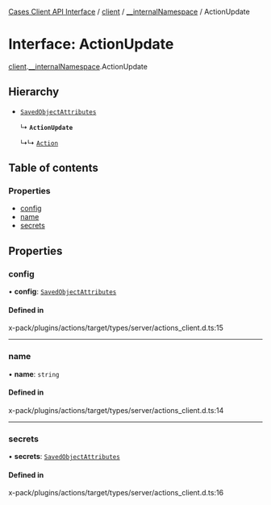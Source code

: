 [Cases Client API Interface](../README.md) / [client](../modules/client.md) / [\_\_internalNamespace](../modules/client.__internalNamespace.md) / ActionUpdate

# Interface: ActionUpdate

[client](../modules/client.md).[__internalNamespace](../modules/client.__internalNamespace.md).ActionUpdate

## Hierarchy

- [`SavedObjectAttributes`](client.__internalNamespace.SavedObjectAttributes.md)

  ↳ **`ActionUpdate`**

  ↳↳ [`Action`](client.__internalNamespace.Action.md)

## Table of contents

### Properties

- [config](client.__internalNamespace.ActionUpdate.md#config)
- [name](client.__internalNamespace.ActionUpdate.md#name)
- [secrets](client.__internalNamespace.ActionUpdate.md#secrets)

## Properties

### config

• **config**: [`SavedObjectAttributes`](client.__internalNamespace.SavedObjectAttributes.md)

#### Defined in

x-pack/plugins/actions/target/types/server/actions_client.d.ts:15

___

### name

• **name**: `string`

#### Defined in

x-pack/plugins/actions/target/types/server/actions_client.d.ts:14

___

### secrets

• **secrets**: [`SavedObjectAttributes`](client.__internalNamespace.SavedObjectAttributes.md)

#### Defined in

x-pack/plugins/actions/target/types/server/actions_client.d.ts:16

